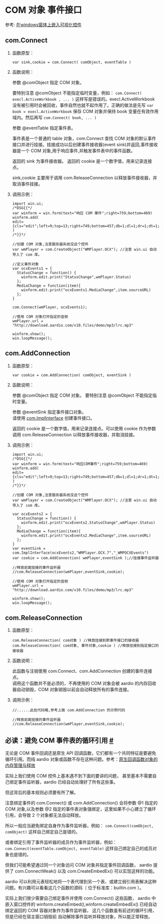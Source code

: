 # COM 对象 事件接口

参考: [在windows窗体上嵌入可视化控件](embed.md)

## com.Connect

1. 函数原型：   

    ```aardio
    var sink,cookie = com.Connect( comObject, eventTable )
    ```  
  
2. 函数说明：   

    参数 @comObject 指定 COM 对象。 

    要特别注意 @comObject 不能指定临时变量，例如： `com.Connect( execl.ActiveWorkbook , ... )` 这样写是错误的。execl.ActiveWorkbook 没有被引用时会被回收，事件自然也就不起作用了。正确的做法是先写 `var book = execl.ActiveWorkbook` 保存 COM 对象并保持 book 变量在有效作用域内。然后再写  `com.Connect( book, ... ) `
    
    参数 @eventTable 指定事件表。  

    事件表是一个普通的 table 对象，com.Connect 查找 COM 对象的默认事件接口并进行挂接。挂接成功以后创建事件接收器(event sink)并返回,事件接收器是一个 COM 对象,用于响应事件,并触发事件表中的事件函数。
      
    返回的 sink 为事件接收器。
    返回的 cookie 是一个数字值，用来记录连接点。
    
    sink,cookie 主要用于调用 com.ReleaseConnection 以释放事件接收器，并取消事件挂接。
  
3. 调用示例： 

    ```aardio
    import win.ui;
    /*DSG{{*/
    var winform = win.form(text="响应 COM 事件";right=759;bottom=469)
    winform.add(
    edit={cls="edit";left=9;top=13;right=749;bottom=457;db=1;dl=1;dr=1;dt=1;edge=1;multiline=1;z=1}
    )
    /*}}*/

    //创建 COM 对象,注意服务器系统没这个控件
    var wmPlayer = com.CreateObject("WMPlayer.OCX"); //注意 win.ui 自动导入了 com 库。
    
    //定义事件对象
    var ocxEvents1 = { 
      StatusChange = function() { 
        winform.edit.print("StatusChange",wmPlayer.Status)
      };
      MediaChange = function(item){
        winform.edit.print("ocxEvents1.MediaChange",item.sourceURL)
      }; 
    }
    
    com.Connect(wmPlayer, ocxEvents1);

    //使用 COM 对象打开指定的音频
    wmPlayer.url = "http://download.aardio.com/v10.files/demo/mp3/lrc.mp3"

    winform.show();
    win.loopMessage();
    ```  

## com.AddConnection

1. 函数原型：   
 
    ```aardio
    var cookie = com.AddConnection( comObject, eventSink )
    ```  
  
2. 函数说明：   

    参数 @comObject 指定 COM 对象。 
    要特别注意 @comObject 不能指定临时变量。
    
    参数 @eventSink 指定事件接口对象。  
    请使用 [com.ImplInterface](ImplInterface.md#ImplInterface) 创建事件接口。 
  
    返回的 cookie 是一个数字值，用来记录连接点。可以使用 cookie 作为参数调用 com.ReleaseConnection 以释放事件接收器，并取消挂接。
  
3. 调用示例：   

    ```aardio
    import win.ui;
    /*DSG{{*/
    var winform = win.form(text="响应COM事件";right=759;bottom=469)
    winform.add(
    edit={cls="edit";left=9;top=13;right=749;bottom=457;db=1;dl=1;dr=1;dt=1;edge=1;multiline=1;z=1}
    )
    /*}}*/

    //创建 COM 对象,注意服务器系统没这个控件
    var wmPlayer = com.CreateObject("WMPlayer.OCX"); //注意 win.ui 自动导入了 com 库。
      
    var ocxEvents2 = {
      StatusChange = function() { 
        winform.edit.print("ocxEvents2.StatusChange",wmPlayer.Status)
      };
      MediaChange = function(item){
        winform.edit.print("ocxEvents2.MediaChange",item.sourceURL)
      }; 
    }
    var eventSink =  com.ImplInterface(ocxEvents2,"WMPlayer.OCX.7","_WMPOCXEvents")
    var cookie = com.AddConnection( wmPlayer,eventSink );//挂接事件监听器
    
    //释放前面挂接的事件监听器
    //com.ReleaseConnection(wmPlayer,eventSink,cookie);

    //使用 COM 对象打开指定的音频
    wmPlayer.url = "http://download.aardio.com/v10.files/demo/mp3/lrc.mp3"

    winform.show();
    win.loopMessage();
    ```  

## com.ReleaseConnection

1. 函数原型：   

  
    ```aardio
    com.ReleaseConnection( com对象 ) //释放挂接到默事件接口的接收器
    com.ReleaseConnection( com对象, 事件对象,cookie ) //释放挂接到指定接口的接收器
    ```  
      
2. 函数说明：   
  
    此函数与注销使用 com.Connect、com.AddConnection 创建的事件连接点。  
    调用这个函数并不是必须的，不再使用的 COM 对象会被 aardio 的内存回收器自动销毁，COM 对象销毁以前会自动释放所有的事件连接。
  
3. 调用示例：   

    ```aardio
    //......此处代码略,参考上面 com.AddConnection 的示例代码

    //释放前面挂接的事件监听器
    //com.ReleaseConnection(wmPlayer,eventSink,cookie);
    ```

## 必读：避免 COM 事件表的循环引用 <a id="gc" href="#gc">&#x23;</a>

无论是 COM 事件回调还是原生 API 回调函数，它们都有一个共同特征是要避免循环引用。而纯 aardio 对象或函数不存在这种问题。参考：[原生回调函数对象的内存管理与释放](../raw/callback.md#gc)

实际上我们使用 COM 控件上基本遇不到下面的要讲的问题，
甚至基本不需要自己绑定事件监听器，aardio 已经自动处理好了所有这些事。

但这背后的基本规则必须要有所了解。

注意绑定事件的 com.Connect() 或 com.AddConnection() 会将参数 @1 指定的 COM 对象,以及参数 @2 指定的事件表对象强绑定，这里如果不小心建立了循环引用，会导致 2 个对象都无法自动释放。

所以一般应当避免绑定自身作为事件监听器，例如：
`com.Connect(comObject, comObject)` 这样自己绑定自己是错的。

或者绑定引用了事件监听器的成员作为事件监听器，例如：
`com.Connect(eventTable.comObject, eventTable)`
这样自己绑定自己的成员对象也是错的。

但我们可能希望通过同一个对象访问 COM 对象并指定事件回调函数，
aardio 提供了 com.ConnectWeak() 以及 com.CreateEmbedEx() 可以实现这样的功能。

aardio 可以利用元表轻松地将一个表代理到另一个表、或建立弱引用表解决这种问题。有兴趣可以看看这几个函数的源码（ 位于标准库：builtin.com ）。

实际上我们很少需要自己绑定事件并使用 com.Connect() 这些函数，
aardio 中嵌入窗口控件的 winform.createEmbed(),winform.createEmbedEx() 已经自动绑定返回的 COM 容器对象作为事件监听器，
这几个函数虽有前述的循环引用，但是已经在宿主窗口销毁前
自动解除事件监听并释放对象，所以能正常释放。